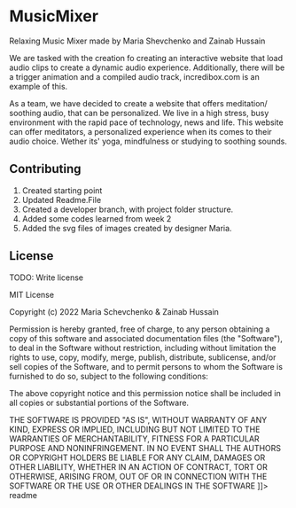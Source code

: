 

# MusicMixer
Relaxing Music Mixer made by Maria Shevchenko and Zainab Hussain

<snippet>
  <content><![CDATA[
# ${1:Music Mixer}

We are tasked with the creation fo creating an interactive website that load audio clips to create a dynamic audio experience. Additionally, there will be a trigger animation and a compiled audio track, incredibox.com is an example of this. 

As a team, we have decided to create a website that offers meditation/ soothing audio, that can be personalized. We live in a high stress, busy environment with the rapid pace of technology, news and life. This website can offer meditators, a personalized experience when its comes to their audio choice. Wether its' yoga, mindfulness or studying to soothing sounds. 



## Contributing

1. Created starting point
2. Updated Readme.File
3. Created a developer branch, with project folder structure.
4. Added some codes learned from week 2
5. Added the svg files of images created by designer Maria. 


## License

TODO: Write license

MIT License

Copyright (c) 2022  Maria Schevchenko & Zainab Hussain

Permission is hereby granted, free of charge, to any person obtaining a copy
of this software and associated documentation files (the "Software"), to deal
in the Software without restriction, including without limitation the rights
to use, copy, modify, merge, publish, distribute, sublicense, and/or sell
copies of the Software, and to permit persons to whom the Software is
furnished to do so, subject to the following conditions:

The above copyright notice and this permission notice shall be included in all
copies or substantial portions of the Software.

THE SOFTWARE IS PROVIDED "AS IS", WITHOUT WARRANTY OF ANY KIND, EXPRESS OR
IMPLIED, INCLUDING BUT NOT LIMITED TO THE WARRANTIES OF MERCHANTABILITY,
FITNESS FOR A PARTICULAR PURPOSE AND NONINFRINGEMENT. IN NO EVENT SHALL THE
AUTHORS OR COPYRIGHT HOLDERS BE LIABLE FOR ANY CLAIM, DAMAGES OR OTHER
LIABILITY, WHETHER IN AN ACTION OF CONTRACT, TORT OR OTHERWISE, ARISING FROM,
OUT OF OR IN CONNECTION WITH THE SOFTWARE OR THE USE OR OTHER DEALINGS IN THE
SOFTWARE
]]></content>
  <tabTrigger>readme</tabTrigger>
</snippet>